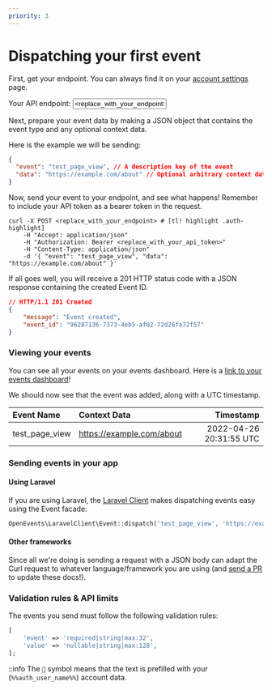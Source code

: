 ```yaml
---
priority: 3
---
```


# Dispatching your first event


First, get your endpoint. You can always find it on your [account settings](/user/profile) page.

<div class="auth-only">
    <label for="auth_user_endpoint">Your API endpoint:</label>
    <input id="auth_user_endpoint" type="text" readonly value="<replace_with_your_endpoint>">
</div>

Next, prepare your event data by making a JSON object that contains the event type and any optional context data.

Here is the example we will be sending:

```json
{
  "event": "test_page_view", // A description key of the event
  "data": "https://example.com/about" // Optional arbitrary context data
}
```

Now, send your event to your endpoint, and see what happens! Remember to include your API token as a bearer token in the request.

```curl
curl -X POST <replace_with_your_endpoint> # [tl! highlight .auth-highlight]
    -H "Accept: application/json"
    -H "Authorization: Bearer <replace_with_your_api_token>"
    -H "Content-Type: application/json"
    -d '{ "event": "test_page_view", "data": "https://example.com/about" }'
```

If all goes well, you will receive a 201 HTTP status code with a JSON response containing the created Event ID.
```json
// HTTP/1.1 201 Created
{
    "message": "Event created",
    "event_id": "96287136-7373-4eb5-af02-72d26fa72f57"
}
```

### Viewing your events
You can see all your events on your events dashboard.
<span class="auth-only inline">Here is a <a href="%%auth_user_events_dashboard%%">link to your events dashboard</a>!</span>

We should now see that the event was added, along with a UTC timestamp. 

| Event Name     |  Context Data             | Timestamp                |
|:---------------|:--------------------------|-------------------------:|
| test_page_view | https://example.com/about |  2022-04-26 20:31:55 UTC |

### Sending events in your app
#### Using Laravel
If you are using Laravel, the [Laravel Client](laravel-client) makes dispatching events easy using the Event facade:

```php
OpenEvents\LaravelClient\Event::dispatch('test_page_view', 'https://example.com/about');
```

#### Other frameworks
Since all we're doing is sending a request with a JSON body can adapt the Curl request to whatever language/framework you are using (and [send a PR](https://github.com/caendesilva/OpenEvents/blob/master/resources/docs/) to update these docs!).


### Validation rules & API limits

The events you send must follow the following validation rules:

```php
[
	'event' => 'required|string|max:32',
	'value' => 'nullable|string|max:128',
];
```

::info The `🌌` symbol means that the text is prefilled with your (`%%auth_user_name%%`) account data.